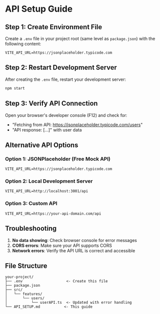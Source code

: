 # API Setup Guide

## Step 1: Create Environment File

Create a `.env` file in your project root (same level as `package.json`) with the following content:

```env
VITE_API_URL=https://jsonplaceholder.typicode.com
```

## Step 2: Restart Development Server

After creating the `.env` file, restart your development server:

```bash
npm start
```

## Step 3: Verify API Connection

Open your browser's developer console (F12) and check for:
- "Fetching from API: https://jsonplaceholder.typicode.com/users"
- "API response: [...]" with user data

## Alternative API Options

### Option 1: JSONPlaceholder (Free Mock API)
```env
VITE_API_URL=https://jsonplaceholder.typicode.com
```

### Option 2: Local Development Server
```env
VITE_API_URL=http://localhost:3001/api
```

### Option 3: Custom API
```env
VITE_API_URL=https://your-api-domain.com/api
```

## Troubleshooting

1. **No data showing**: Check browser console for error messages
2. **CORS errors**: Make sure your API supports CORS
3. **Network errors**: Verify the API URL is correct and accessible

## File Structure
```
your-project/
├── .env                    <- Create this file
├── package.json
├── src/
│   └── features/
│       └── users/
│           └── userAPI.ts  <- Updated with error handling
└── API_SETUP.md           <- This guide
``` 